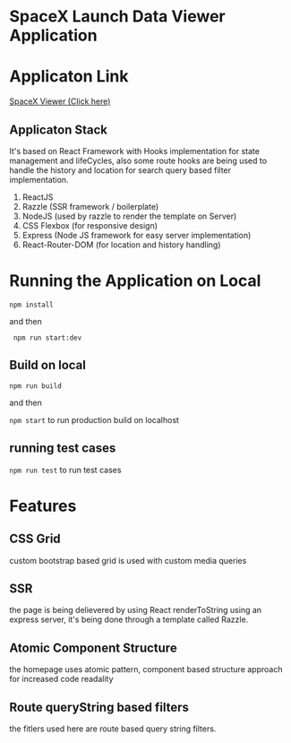 # SpaceX Launch Data Viewer Application

# Applicaton Link
[SpaceX Viewer (Click here)](https://spacex351.herokuapp.com/)

## Applicaton Stack

It's based on React Framework with Hooks implementation for state management and lifeCycles, also some route hooks are being used to handle the history and location for search query based filter implementation.

1. ReactJS
2. Razzle (SSR framework / boilerplate)
3. NodeJS (used by razzle to render the template on Server)
4. CSS Flexbox (for responsive design)
5. Express (Node JS framework for easy server implementation)
6. React-Router-DOM (for location and history handling)

# Running the Application on Local

``` npm install ```

and then

``` npm run start:dev```

## Build on local

``` npm run build ```

 and then 

 ``` npm start ``` to run production build on localhost

 ## running test cases

 ``` npm run test ``` to run test cases

# Features

## CSS Grid
custom bootstrap based grid is used with custom media queries

## SSR
the page is being delievered by using React renderToString using an express server, it's being done through a template called Razzle.

## Atomic Component Structure
the homepage uses atomic pattern, component based structure approach for increased code readality

## Route queryString based filters
the fitlers used here are route based query string filters.
